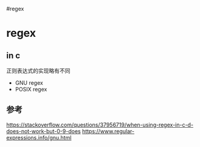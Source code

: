 #regex
# regex


## in c
正则表达式的实现略有不同
- GNU regex
- POSIX regex
## 参考
https://stackoverflow.com/questions/37956719/when-using-regex-in-c-d-does-not-work-but-0-9-does
https://www.regular-expressions.info/gnu.html